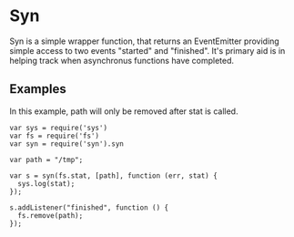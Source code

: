 # Syn #

Syn is a simple wrapper function, that returns an EventEmitter providing simple access to two events "started" and "finished". It's primary aid is in helping track when asynchronus functions have completed.

## Examples ##

In this example, path will only be removed after stat is called.

    var sys = require('sys')
    var fs = require('fs')
    var syn = require('syn').syn

    var path = "/tmp";

    var s = syn(fs.stat, [path], function (err, stat) {
      sys.log(stat);
    });

    s.addListener("finished", function () {
      fs.remove(path);
    });

